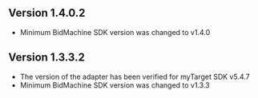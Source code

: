 ## Version 1.4.0.2
* Minimum BidMachine SDK version was changed to v1.4.0

## Version 1.3.3.2
* The version of the adapter has been verified for myTarget SDK v5.4.7
* Minimum BidMachine SDK version was changed to v1.3.3